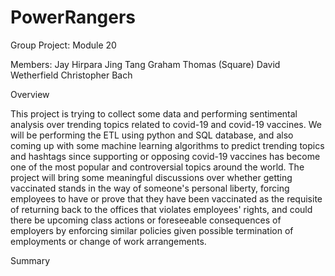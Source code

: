 # PowerRangers
Group Project: Module 20 


Members:
Jay Hirpara
Jing Tang
Graham Thomas (Square)
David Wetherfield
Christopher Bach


Overview

This project is trying to collect some data and performing sentimental analysis over trending topics related to covid-19 and covid-19 vaccines. We will be performing the ETL using python and SQL database, and also coming up with some machine learning algorithms to predict trending topics and hashtags since  supporting or opposing covid-19 vaccines has become one of the most popular and controversial topics around the world. The project will bring some meaningful discussions over whether getting vaccinated stands in the way of someone's personal liberty, forcing employees to have or prove that they have  been vaccinated as the requisite of returning back to the offices that violates employees' rights, and could there be upcoming class actions or foreseeable consequences of employers by enforcing similar policies given possible termination of employments or change of work arrangements.







Summary
